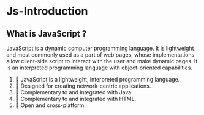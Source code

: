 # Js-Introduction

## What is JavaScript ?

JavaScript is a dynamic computer programming language. 
It is lightweight and most commonly used as a part of web pages, 
whose implementations allow client-side script to interact with the user and make dynamic pages. 
It is an interpreted programming language with object-oriented capabilities.

1. 💪 JavaScript is a lightweight, interpreted programming language.
2. 💪 Designed for creating network-centric applications.
3. 💪 Complementary to and integrated with Java.
4. 💪 Complementary to and integrated with HTML.
5. 💪 Open and cross-platform
